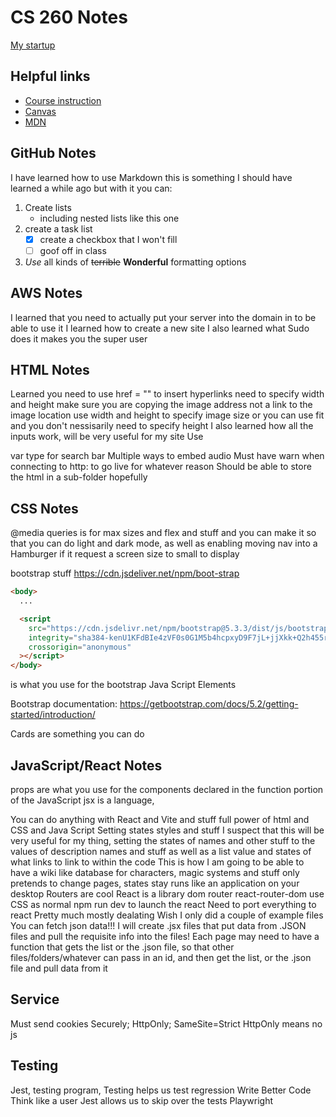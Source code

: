 # CS 260 Notes

[My startup](https://simon.cs260.click)

## Helpful links

- [Course instruction](https://github.com/webprogramming260)
- [Canvas](https://byu.instructure.com)
- [MDN](https://developer.mozilla.org)

## GitHub Notes
I have learned how to use Markdown this is something I should have learned a while ago but with it you can:
1. Create lists 
   - including nested lists like this one
2. create a task list
   - [x] create a checkbox that I won't fill
   - [ ] goof off in class
3. *Use* all kinds of ~~terrible~~ **Wonderful** formatting options


## AWS Notes

I learned that you need to actually put your server into the domain in to be able to use it
I learned how to create a new site
I also learned what Sudo does it makes you the super user

## HTML Notes

Learned you need to use href = "" to insert hyperlinks
need to specify width and height
make sure you are copying the image address not a link to the image location
use width and height to specify image size or you can use fit and you don't nessisarily need to specify height
I also learned how all the inputs work, will be very useful for my site
Use <search> var type for search bar
Multiple ways to embed audio
Must have warn when connecting to http: to go live for whatever reason
Should be able to store the html in a sub-folder hopefully

## CSS Notes
@media queries is for max sizes and flex and stuff and you can make it so that you can do light and dark mode, as well as enabling moving nav into a Hamburger if it request a screen size to small to display

bootstrap stuff 
https://cdn.jsdeliver.net/npm/boot-strap

``` html
<body> 
  ...

  <script
    src="https://cdn.jsdelivr.net/npm/bootstrap@5.3.3/dist/js/bootstrap.bundle.min.js"
    integrity="sha384-kenU1KFdBIe4zVF0s0G1M5b4hcpxyD9F7jL+jjXkk+Q2h455rYXK/7HAuoJl+0I4"
    crossorigin="anonymous"
  ></script>
</body>
```

is what you use for the bootstrap Java Script Elements

Bootstrap documentation: https://getbootstrap.com/docs/5.2/getting-started/introduction/

Cards are something you can do

## JavaScript/React Notes
props are what you use for the components declared in the function portion of the JavaScript
jsx is a language,

You can do anything with React and Vite and stuff
full power of html and CSS and Java Script
Setting states styles and stuff
I suspect that this will be very useful for my thing, setting the states of names and other stuff to the values of description names and stuff
as well as a list value
and states of what links to link to within the code
This is how I am going to be able to have a wiki like database for characters, magic systems and stuff
only pretends to change pages, states stay
runs like an application on your desktop
Routers are cool
React is a library
dom router
react-router-dom
use CSS as normal
npm  run dev to launch the react
Need to port everything to react
Pretty much mostly dealating 
Wish I only did a couple of example files
You can fetch json data!!! I will create .jsx files that put data from .JSON files and pull the requisite info into the files!
Each page may need to have a function that gets the list or the .json file, so that other files/folders/whatever can pass in an id, and then get the list, or the .json file and pull data from it

## Service
Must send cookies Securely; HttpOnly; SameSite=Strict
HttpOnly means no js


## Testing
Jest, testing program, 
Testing helps us test regression
Write Better Code
Think like a user
Jest allows us to skip over the  tests
Playwright